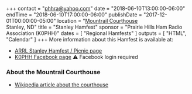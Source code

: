 +++
contact = "[phhra@yahoo.com](mailto:phhra@yahoo.com)"
date = "2018-06-10T13:00:00-06:00"
endTime = "2018-06-10T17:00:00-06:00"
publishDate = "2017-12-01T00:00:00-05:00"
location = "[Mountrail Courthouse](https://www.google.com/maps/place/101+N+Main+St,+Stanley,+ND+58784/@48.3212135,-102.3936329,17z/data=!3m1!4b1!4m5!3m4!1s0x5320bcdb4ce3ab67:0xa79df8c768af7c26!8m2!3d48.32121!4d-102.3914389)</br>Stanley, ND"
title = "Stanley Hamfest"
sponsor = "Prairie Hills Ham Radio Association (K0PHH)"
dates = [ "Regional Hamfests" ]
outputs = [ "HTML", "Calendar" ]
+++
More information about this Hamfest is available at:

* [ARRL Stanley Hamfest / Picnic page](http://www.arrl.org/hamfests/stanley-hamfest-picnic)
* [K0PHH Facebook page](http://facebook.com/groups/phhra.k0phh) :warning: Facebook login required

### About the Mountrail Courthouse

* [Wikipedia article about the courthouse](https://en.wikipedia.org/wiki/Mountrail_County_Courthouse)
